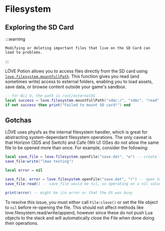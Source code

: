 # Filesystem

## Exploring the SD Card

:::warning

    Modifying or deleting important files that live on the SD Card can lead to problems.

:::

LÖVE Potion allows you to access files directly from the SD card using [`love.filesystem.mountFullPath`](https://love2d.org/wiki/love.filesystem.mountFullPath). This function gives you read (and sometimes write) access to external folders, enabling you to load assets, save data, or browse content outside your game's sandbox.

```lua
-- for Wii U, the path is /vol/external01
local success = love.filesystem.mountFullPath("sdmc:/", "sdmc", "read", true)
if not success then print("Failed to mount SD card!") end
```

## Gotchas

LÖVE uses physfs as the internal filesystem handler, which is great for abstracting system-dependant filesystem operations. The only caveat is that Horizon (3DS and Switch) and Cafe (Wii U) OSes do not allow the same file to be opened more than once. For example, consider the following:

```lua title='main.lua'
local save_file = love.filesystem.openFile("save.dat", "w") -- create file
save_file:write("lmao testing")

local error = nil

save_file, error = love.filesystem.openFile("save.dat", "r") -- open to read what we want
save_file:read() -- save_file would be nil, so operating on a nil value

print(error) -- might be i/o error or that the OS was busy
```

To resolve this issue, you must either call `File:close()` or set the file object to `nil` before re-opening the file. This should not affect methods like love.filesystem.read/write/append, however since these do not push Lua objects to the stack and will automatically close the File when done doing their operations.
